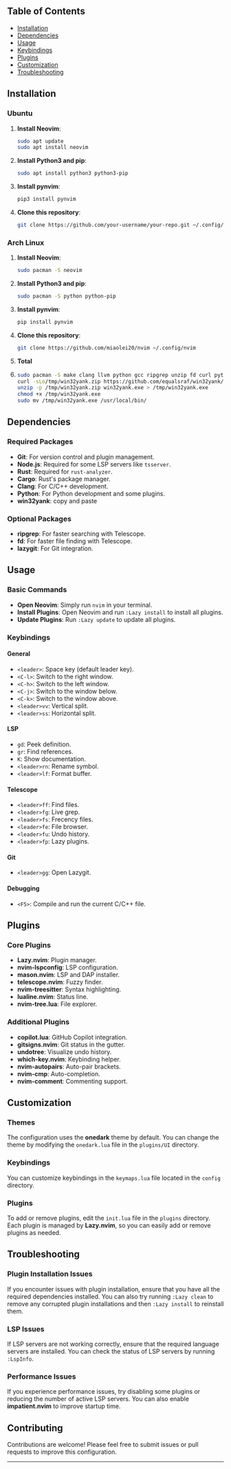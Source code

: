 ## Table of Contents
- [Installation](#installation)
- [Dependencies](#dependencies)
- [Usage](#usage)
- [Keybindings](#keybindings)
- [Plugins](#plugins)
- [Customization](#customization)
- [Troubleshooting](#troubleshooting)

## Installation

### Ubuntu
1. **Install Neovim**:
   ```bash
   sudo apt update
   sudo apt install neovim
   ```

2. **Install Python3 and pip**:
   ```bash
   sudo apt install python3 python3-pip
   ```

3. **Install pynvim**:
   ```bash
   pip3 install pynvim
   ```

4. **Clone this repository**:
   ```bash
   git clone https://github.com/your-username/your-repo.git ~/.config/nvim
   ```

### Arch Linux
1. **Install Neovim**:
   ```bash
   sudo pacman -S neovim
   ```

2. **Install Python3 and pip**:
   ```bash
   sudo pacman -S python python-pip
   ```

3. **Install pynvim**:
   ```bash
   pip install pynvim
   ```

4. **Clone this repository**:
   ```bash
   git clone https://github.com/miaolei20/nvim ~/.config/nvim
   ```
5. **Total**
6. ```bash
   sudo pacman -S make clang llvm python gcc ripgrep unzip fd curl python-pip nodejs npm curl cargo rust lazygit
   curl -sLo/tmp/win32yank.zip https://github.com/equalsraf/win32yank/releases/download/v0.1.1/win32yank-x64.zip  
   unzip -p /tmp/win32yank.zip win32yank.exe > /tmp/win32yank.exe  
   chmod +x /tmp/win32yank.exe  
   sudo mv /tmp/win32yank.exe /usr/local/bin/
   ```
## Dependencies

### Required Packages
- **Git**: For version control and plugin management.
- **Node.js**: Required for some LSP servers like `tsserver`.
- **Rust**: Required for `rust-analyzer`.
- **Cargo**: Rust's package manager.
- **Clang**: For C/C++ development.
- **Python**: For Python development and some plugins.
- **win32yank**: copy and paste

### Optional Packages
- **ripgrep**: For faster searching with Telescope.
- **fd**: For faster file finding with Telescope.
- **lazygit**: For Git integration.

## Usage

### Basic Commands
- **Open Neovim**: Simply run `nvim` in your terminal.
- **Install Plugins**: Open Neovim and run `:Lazy install` to install all plugins.
- **Update Plugins**: Run `:Lazy update` to update all plugins.

### Keybindings

#### General
- `<leader>`: Space key (default leader key).
- `<C-l>`: Switch to the right window.
- `<C-h>`: Switch to the left window.
- `<C-j>`: Switch to the window below.
- `<C-k>`: Switch to the window above.
- `<leader>vv`: Vertical split.
- `<leader>ss`: Horizontal split.

#### LSP
- `gd`: Peek definition.
- `gr`: Find references.
- `K`: Show documentation.
- `<leader>rn`: Rename symbol.
- `<leader>lf`: Format buffer.

#### Telescope
- `<leader>ff`: Find files.
- `<leader>fg`: Live grep.
- `<leader>fs`: Frecency files.
- `<leader>fe`: File browser.
- `<leader>fu`: Undo history.
- `<leader>fp`: Lazy plugins.

#### Git
- `<leader>gg`: Open Lazygit.

#### Debugging
- `<F5>`: Compile and run the current C/C++ file.

## Plugins

### Core Plugins
- **Lazy.nvim**: Plugin manager.
- **nvim-lspconfig**: LSP configuration.
- **mason.nvim**: LSP and DAP installer.
- **telescope.nvim**: Fuzzy finder.
- **nvim-treesitter**: Syntax highlighting.
- **lualine.nvim**: Status line.
- **nvim-tree.lua**: File explorer.

### Additional Plugins
- **copilot.lua**: GitHub Copilot integration.
- **gitsigns.nvim**: Git status in the gutter.
- **undotree**: Visualize undo history.
- **which-key.nvim**: Keybinding helper.
- **nvim-autopairs**: Auto-pair brackets.
- **nvim-cmp**: Auto-completion.
- **nvim-comment**: Commenting support.

## Customization

### Themes
The configuration uses the **onedark** theme by default. You can change the theme by modifying the `onedark.lua` file in the `plugins/UI` directory.

### Keybindings
You can customize keybindings in the `keymaps.lua` file located in the `config` directory.

### Plugins
To add or remove plugins, edit the `init.lua` file in the `plugins` directory. Each plugin is managed by **Lazy.nvim**, so you can easily add or remove plugins as needed.

## Troubleshooting

### Plugin Installation Issues
If you encounter issues with plugin installation, ensure that you have all the required dependencies installed. You can also try running `:Lazy clean` to remove any corrupted plugin installations and then `:Lazy install` to reinstall them.

### LSP Issues
If LSP servers are not working correctly, ensure that the required language servers are installed. You can check the status of LSP servers by running `:LspInfo`.

### Performance Issues
If you experience performance issues, try disabling some plugins or reducing the number of active LSP servers. You can also enable **impatient.nvim** to improve startup time.

## Contributing
Contributions are welcome! Please feel free to submit issues or pull requests to improve this configuration.

---
